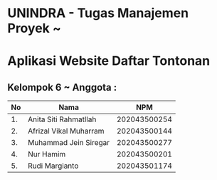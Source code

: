 # UNINDRA - Tugas Manajemen Proyek ~ 
# Aplikasi Website Daftar Tontonan
## Kelompok 6 ~ Anggota :
| No | Nama                   | NPM          |
| ---| ---------------------- |------------- | 
| 1. | Anita Siti Rahmatllah  | 202043500254 |
| 2. | Afrizal Vikal Muharram | 202043500144 |
| 3. | Muhammad Jein Siregar  | 202043500277 |
| 4. | Nur Hamim              | 202043500201 |
| 5. | Rudi Margianto         | 202043501174 |
